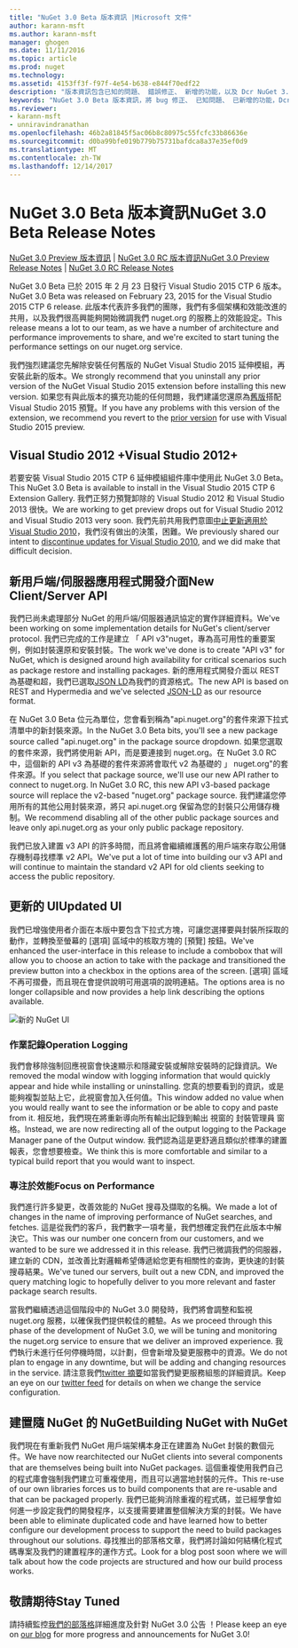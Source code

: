 ```yaml
---
title: "NuGet 3.0 Beta 版本資訊 |Microsoft 文件"
author: karann-msft
ms.author: karann-msft
manager: ghogen
ms.date: 11/11/2016
ms.topic: article
ms.prod: nuget
ms.technology: 
ms.assetid: 4153ff3f-f97f-4e54-b638-e844f70edf22
description: "版本資訊包含已知的問題、 錯誤修正、 新增的功能，以及 Dcr NuGet 3.0 Beta。"
keywords: "NuGet 3.0 Beta 版本資訊，將 bug 修正、 已知問題、 已新增的功能，Dcr"
ms.reviewer:
- karann-msft
- unniravindranathan
ms.openlocfilehash: 46b2a81845f5ac06b8c80975c55fcfc33b86636e
ms.sourcegitcommit: d0ba99bfe019b779b75731bafdca8a37e35ef0d9
ms.translationtype: MT
ms.contentlocale: zh-TW
ms.lasthandoff: 12/14/2017
---
```

# <a name="nuget-30-beta-release-notes"></a><span data-ttu-id="a38c3-104">NuGet 3.0 Beta 版本資訊</span><span class="sxs-lookup"><span data-stu-id="a38c3-104">NuGet 3.0 Beta Release Notes</span></span>

<span data-ttu-id="a38c3-105">[NuGet 3.0 Preview 版本資訊](../release-notes/nuget-3.0-preview.md) | [NuGet 3.0 RC 版本資訊](../release-notes/nuget-3.0-rc.md)</span><span class="sxs-lookup"><span data-stu-id="a38c3-105">[NuGet 3.0 Preview Release Notes](../release-notes/nuget-3.0-preview.md) | [NuGet 3.0 RC Release Notes](../release-notes/nuget-3.0-rc.md)</span></span>

<span data-ttu-id="a38c3-106">NuGet 3.0 Beta 已於 2015 年 2 月 23 日發行 Visual Studio 2015 CTP 6 版本。</span><span class="sxs-lookup"><span data-stu-id="a38c3-106">NuGet 3.0 Beta was released on February 23, 2015 for the Visual Studio 2015 CTP 6 release.</span></span> <span data-ttu-id="a38c3-107">此版本代表許多我們的團隊，我們有多個架構和效能改進的共用，以及我們很高興能夠開始微調我們 nuget.org 的服務上的效能設定。</span><span class="sxs-lookup"><span data-stu-id="a38c3-107">This release means a lot to our team, as we have a number of architecture and performance improvements to share, and we're excited to start tuning the performance settings on our nuget.org service.</span></span>

<span data-ttu-id="a38c3-108">我們強烈建議您先解除安裝任何舊版的 NuGet Visual Studio 2015 延伸模組，再安裝此新的版本。</span><span class="sxs-lookup"><span data-stu-id="a38c3-108">We strongly recommend that you uninstall any prior version of the NuGet Visual Studio 2015 extension before installing this new version.</span></span>  <span data-ttu-id="a38c3-109">如果您有與此版本的擴充功能的任何問題，我們建議您還原為[舊版](http://nuget.codeplex.com/downloads/get/909582)搭配 Visual Studio 2015 預覽。</span><span class="sxs-lookup"><span data-stu-id="a38c3-109">If you have any problems with this version of the extension, we recommend you revert to the [prior version](http://nuget.codeplex.com/downloads/get/909582) for use with Visual Studio 2015 preview.</span></span>

## <a name="visual-studio-2012"></a><span data-ttu-id="a38c3-110">Visual Studio 2012 +</span><span class="sxs-lookup"><span data-stu-id="a38c3-110">Visual Studio 2012+</span></span>

<span data-ttu-id="a38c3-111">若要安裝 Visual Studio 2015 CTP 6 延伸模組組件庫中使用此 NuGet 3.0 Beta。</span><span class="sxs-lookup"><span data-stu-id="a38c3-111">This NuGet 3.0 Beta is available to install in the Visual Studio 2015 CTP 6 Extension Gallery.</span></span> <span data-ttu-id="a38c3-112">我們正努力預覽卸除的 Visual Studio 2012 和 Visual Studio 2013 很快。</span><span class="sxs-lookup"><span data-stu-id="a38c3-112">We are working to get preview drops out for Visual Studio 2012 and Visual Studio 2013 very soon.</span></span> <span data-ttu-id="a38c3-113">我們先前共用我們意圖[中止更新適用於 Visual Studio 2010](http://blog.nuget.org/20141002/visual-studio-2010.html)，我們沒有做出的決策，困難。</span><span class="sxs-lookup"><span data-stu-id="a38c3-113">We previously shared our intent to [discontinue updates for Visual Studio 2010](http://blog.nuget.org/20141002/visual-studio-2010.html), and we did make that difficult decision.</span></span>

## <a name="new-clientserver-api"></a><span data-ttu-id="a38c3-114">新用戶端/伺服器應用程式開發介面</span><span class="sxs-lookup"><span data-stu-id="a38c3-114">New Client/Server API</span></span>

<span data-ttu-id="a38c3-115">我們已尚未處理部分 NuGet 的用戶端/伺服器通訊協定的實作詳細資料。</span><span class="sxs-lookup"><span data-stu-id="a38c3-115">We've been working on some implementation details for NuGet's client/server protocol.</span></span> <span data-ttu-id="a38c3-116">我們已完成的工作是建立 「 API v3"nuget，專為高可用性的重要案例，例如封裝還原和安裝封裝。</span><span class="sxs-lookup"><span data-stu-id="a38c3-116">The work we've done is to create "API v3" for NuGet, which is designed around high availability for critical scenarios such as package restore and installing packages.</span></span> <span data-ttu-id="a38c3-117">新的應用程式開發介面以 REST 為基礎和超，我們已選取[JSON LD](http://json-ld.org)為我們的資源格式。</span><span class="sxs-lookup"><span data-stu-id="a38c3-117">The new API is based on REST and Hypermedia and we've selected [JSON-LD](http://json-ld.org) as our resource format.</span></span>

<span data-ttu-id="a38c3-118">在 NuGet 3.0 Beta 位元為單位，您會看到稱為"api.nuget.org"的套件來源下拉式清單中的新封裝來源。</span><span class="sxs-lookup"><span data-stu-id="a38c3-118">In the NuGet 3.0 Beta bits, you'll see a new package source called "api.nuget.org" in the package source dropdown.</span></span>   <span data-ttu-id="a38c3-119">如果您選取的套件來源，我們將使用新 API，而是要連接到 nuget.org。在 NuGet 3.0 RC 中，這個新的 API v3 為基礎的套件來源將會取代 v2 為基礎的 」 nuget.org"的套件來源。</span><span class="sxs-lookup"><span data-stu-id="a38c3-119">If you select that package source, we'll use our new API rather to connect to nuget.org. In NuGet 3.0 RC, this new API v3-based package source will replace the v2-based "nuget.org" package source.</span></span>  <span data-ttu-id="a38c3-120">我們建議您停用所有的其他公用封裝來源，將只 api.nuget.org 保留為您的封裝只公用儲存機制。</span><span class="sxs-lookup"><span data-stu-id="a38c3-120">We recommend disabling all of the other public package sources and leave only api.nuget.org as your only public package repository.</span></span>

<span data-ttu-id="a38c3-121">我們已放入建置 v3 API 的許多時間，而且將會繼續維護舊的用戶端來存取公用儲存機制尋找標準 v2 API。</span><span class="sxs-lookup"><span data-stu-id="a38c3-121">We've put a lot of time into building our v3 API and will continue to maintain the standard v2 API for old clients seeking to access the public repository.</span></span>

## <a name="updated-ui"></a><span data-ttu-id="a38c3-122">更新的 UI</span><span class="sxs-lookup"><span data-stu-id="a38c3-122">Updated UI</span></span>

<span data-ttu-id="a38c3-123">我們已增強使用者介面在本版中要包含下拉式方塊，可讓您選擇要與封裝所採取的動作，並轉換至螢幕的 [選項] 區域中的核取方塊的 [預覽] 按鈕。</span><span class="sxs-lookup"><span data-stu-id="a38c3-123">We've enhanced the user-interface in this release to include a combobox that will allow you to choose an action to take with the package and transitioned the preview button into a checkbox in the options area of the screen.</span></span>  <span data-ttu-id="a38c3-124">[選項] 區域不再可摺疊，而且現在會提供說明可用選項的說明連結。</span><span class="sxs-lookup"><span data-stu-id="a38c3-124">The options area is no longer collapsible and now provides a help link describing the options available.</span></span>

![新的 NuGet UI](./media/NuGet-3.0-Beta/updated-ui.png)


### <a name="operation-logging"></a><span data-ttu-id="a38c3-126">作業記錄</span><span class="sxs-lookup"><span data-stu-id="a38c3-126">Operation Logging</span></span>

<span data-ttu-id="a38c3-127">我們會移除強制回應視窗會快速顯示和隱藏安裝或解除安裝時的記錄資訊。</span><span class="sxs-lookup"><span data-stu-id="a38c3-127">We removed the modal window with logging information that would quickly appear and hide while installing or uninstalling.</span></span>  <span data-ttu-id="a38c3-128">您真的想要看到的資訊，或是能夠複製並貼上它，此視窗會加入任何值。</span><span class="sxs-lookup"><span data-stu-id="a38c3-128">This window added no value when you would really want to see the information or be able to copy and paste from it.</span></span>  <span data-ttu-id="a38c3-129">相反地，我們現在將重新導向所有輸出記錄到輸出 視窗的 封裝管理員 窗格。</span><span class="sxs-lookup"><span data-stu-id="a38c3-129">Instead, we are now redirecting all of the output logging to the Package Manager pane of the Output window.</span></span>  <span data-ttu-id="a38c3-130">我們認為這是更舒適且類似於標準的建置報表，您會想要檢查。</span><span class="sxs-lookup"><span data-stu-id="a38c3-130">We think this is more comfortable and similar to a typical build report that you would want to inspect.</span></span>


### <a name="focus-on-performance"></a><span data-ttu-id="a38c3-131">專注於效能</span><span class="sxs-lookup"><span data-stu-id="a38c3-131">Focus on Performance</span></span>

<span data-ttu-id="a38c3-132">我們進行許多變更，改善效能的 NuGet 搜尋及擷取的名稱。</span><span class="sxs-lookup"><span data-stu-id="a38c3-132">We made a lot of changes in the name of improving performance of NuGet searches, and fetches.</span></span>  <span data-ttu-id="a38c3-133">這是從我們的客戶，我們數字一項考量，我們想確定我們在此版本中解決它。</span><span class="sxs-lookup"><span data-stu-id="a38c3-133">This was our number one concern from our customers, and we wanted to be sure we addressed it in this release.</span></span>  <span data-ttu-id="a38c3-134">我們已微調我們的伺服器，建立新的 CDN，並改善比對邏輯希望傳遞給您更有相關性的查詢，更快速的封裝搜尋結果。</span><span class="sxs-lookup"><span data-stu-id="a38c3-134">We've tuned our servers, built out a new CDN, and improved the query matching logic to hopefully deliver to you more relevant and faster package search results.</span></span>

<span data-ttu-id="a38c3-135">當我們繼續透過這個階段中的 NuGet 3.0 開發時，我們將會調整和監視 nuget.org 服務，以確保我們提供較佳的體驗。</span><span class="sxs-lookup"><span data-stu-id="a38c3-135">As we proceed through this phase of the development of NuGet 3.0, we will be tuning and monitoring the nuget.org service to ensure that we deliver an improved experience.</span></span>  <span data-ttu-id="a38c3-136">我們執行未進行任何停機時間，以計劃，但會新增及變更服務中的資源。</span><span class="sxs-lookup"><span data-stu-id="a38c3-136">We do not plan to engage in any downtime, but will be adding and changing resources in the service.</span></span>  <span data-ttu-id="a38c3-137">請注意我們[twitter 摘要](http://twitter.com/nuget)如當我們變更服務組態的詳細資訊。</span><span class="sxs-lookup"><span data-stu-id="a38c3-137">Keep an eye on our [twitter feed](http://twitter.com/nuget) for details on when we change the service configuration.</span></span>

## <a name="building-nuget-with-nuget"></a><span data-ttu-id="a38c3-138">建置隨 NuGet 的 NuGet</span><span class="sxs-lookup"><span data-stu-id="a38c3-138">Building NuGet with NuGet</span></span>

<span data-ttu-id="a38c3-139">我們現在有重新我們 NuGet 用戶端架構本身正在建置為 NuGet 封裝的數個元件。</span><span class="sxs-lookup"><span data-stu-id="a38c3-139">We have now rearchitected our NuGet clients into several components that are themselves being built into NuGet packages.</span></span> <span data-ttu-id="a38c3-140">這個重複使用我們自己的程式庫會強制我們建立可重複使用，而且可以適當地封裝的元件。</span><span class="sxs-lookup"><span data-stu-id="a38c3-140">This re-use of our own libraries forces us to build components that are re-usable and that can be packaged properly.</span></span>  <span data-ttu-id="a38c3-141">我們已能夠消除重複的程式碼，並已經學會如何進一步設定我們的開發程序，以支援需要建置整個解決方案的封裝。</span><span class="sxs-lookup"><span data-stu-id="a38c3-141">We have been able to eliminate duplicated code and have learned how to better configure our development process to support the need to build packages throughout our solutions.</span></span>  <span data-ttu-id="a38c3-142">尋找推出的部落格文章，我們將討論如何結構化程式碼專案及我們的建置程序的運作方式。</span><span class="sxs-lookup"><span data-stu-id="a38c3-142">Look for a blog post soon where we will talk about how the code projects are structured and how our build process works.</span></span>

## <a name="stay-tuned"></a><span data-ttu-id="a38c3-143">敬請期待</span><span class="sxs-lookup"><span data-stu-id="a38c3-143">Stay Tuned</span></span>

<span data-ttu-id="a38c3-144">請持續監控[我們的部落格](http://blog.nuget.org)詳細進度及針對 NuGet 3.0 公告 ！</span><span class="sxs-lookup"><span data-stu-id="a38c3-144">Please keep an eye on [our blog](http://blog.nuget.org) for more progress and announcements for NuGet 3.0!</span></span>
